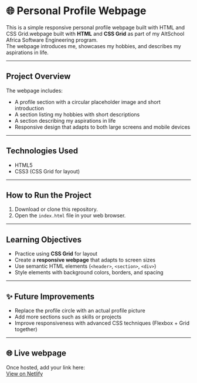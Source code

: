 # 🌐 Personal Profile Webpage

This is a simple responsive personal profile webpage built with HTML and CSS Grid.webpage built with **HTML** and **CSS Grid** as part of my AltSchool Africa Software Engineering program.  
The webpage introduces me, showcases my hobbies, and describes my aspirations in life.  

---

## Project Overview
The webpage includes:
- A profile section with a circular placeholder image and short introduction  
- A section listing my hobbies with short descriptions  
- A section describing my aspirations in life  
- Responsive design that adapts to both large screens and mobile devices  

---

## Technologies Used
- HTML5  
- CSS3 (CSS Grid for layout)  

---

## How to Run the Project
1. Download or clone this repository.  
2. Open the `index.html` file in your web browser.  

---

## Learning Objectives
- Practice using **CSS Grid** for layout  
- Create a **responsive webpage** that adapts to screen sizes  
- Use semantic HTML elements (`<header>`, `<section>`, `<div>`)  
- Style elements with background colors, borders, and spacing  

---

## ✨ Future Improvements
- Replace the profile circle with an actual profile picture  
- Add more sections such as skills or projects  
- Improve responsiveness with advanced CSS techniques (Flexbox + Grid together)  

---

## 🌐 Live webpage
Once hosted, add your link here:  
[View on Netlify](https://your-netlify-link.netlify.app)  
